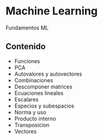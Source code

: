 # Machine Learning
Fundamentos ML 

## Contenido
- Funciones
- PCA
- Autovalores y autovectores
- Combinaciones
- Descomponer matrices
- Ecuaciones lineales
- Escalares
- Especios y subespacios
- Norma y uso
- Producto interno
- Transposicion
- Vectores
  

